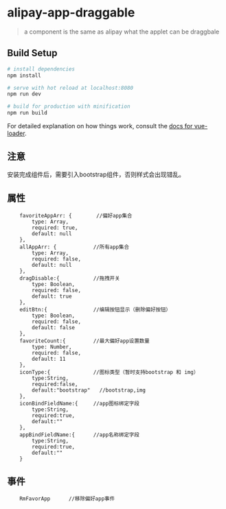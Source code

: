 # alipay-app-draggable

> a component is the same as alipay what the applet can be draggbale

## Build Setup

``` bash
# install dependencies
npm install

# serve with hot reload at localhost:8080
npm run dev

# build for production with minification
npm run build
```

For detailed explanation on how things work, consult the [docs for vue-loader](http://vuejs.github.io/vue-loader).


## 注意

安装完成组件后，需要引入bootstrap组件，否则样式会出现错乱。

## 属性
        favoriteAppArr: {        //偏好app集合
            type: Array,
            required: true,
            default: null
        },
        allAppArr: {            //所有app集合
            type: Array,
            required: false,
            default: null
        },
        dragDisable:{           //拖拽开关
            type: Boolean,
            required: false,
            default: true
        },
        editBtn:{               //编辑按钮显示（删除偏好按钮）
            type: Boolean,
            required: false,
            default: false
        },
        favoriteCount:{         //最大偏好app设置数量
            type: Number,
            required: false,
            default: 11
        },
        iconType:{              //图标类型（暂时支持bootstrap 和 img）
            type:String,
            required:false,
            default:"bootstrap"   //bootstrap,img
        },
        iconBindFieldName:{     //app图标绑定字段
            type:String,
            required:true,
            default:""
        },
        appBindFieldName:{      //app名称绑定字段
            type:String,
            required:true,
            default:""
        }

## 事件

        RmFavorApp      //移除偏好app事件            

